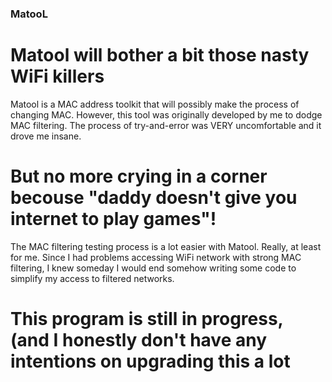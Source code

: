 ### MatooL

# Matool will bother a bit those nasty WiFi killers

Matool is a MAC address toolkit that will possibly make the process of changing MAC. 
However, this tool was originally developed by me to dodge MAC filtering.
The process of try-and-error was VERY uncomfortable and it drove me insane.

# But no more crying in a corner becouse "daddy doesn't give you internet to play games"!

The MAC filtering testing process is a lot easier with Matool. Really, at least for me.
Since I had problems accessing WiFi network with strong MAC filtering, I knew someday I would end somehow writing some code to simplify my access to filtered networks.



# This program is still in progress, (and I honestly don't have any intentions on upgrading this a lot
